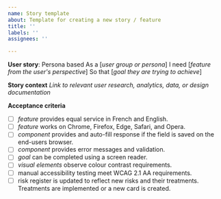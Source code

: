 ```yaml
---
name: Story template
about: Template for creating a new story / feature
title: ''
labels: ''
assignees: ''

---
```


**User story**: Persona based
As a [*user group or persona*]
I need [*feature from the user's perspective*]
So that [*goal they are trying to achieve*]

**Story context**
*Link to relevant user research, analytics, data, or design documentation*

**Acceptance criteria**
- [ ] *feature* provides equal service in French and English.
- [ ] *feature* works on Chrome, Firefox, Edge, Safari, and Opera.
- [ ] *component* provides and auto-fill response if the field is saved on the end-users browser.
- [ ] *component* provides error messages and validation.
- [ ] *goal* can be completed using a screen reader.
- [ ] *visual elements* observe colour contrast requirements. 
- [ ] manual accessibility testing meet WCAG 2.1 AA requirements.
- [ ] risk register is updated to reflect new risks and their treatments. Treatments are implemented or a new card is created.
